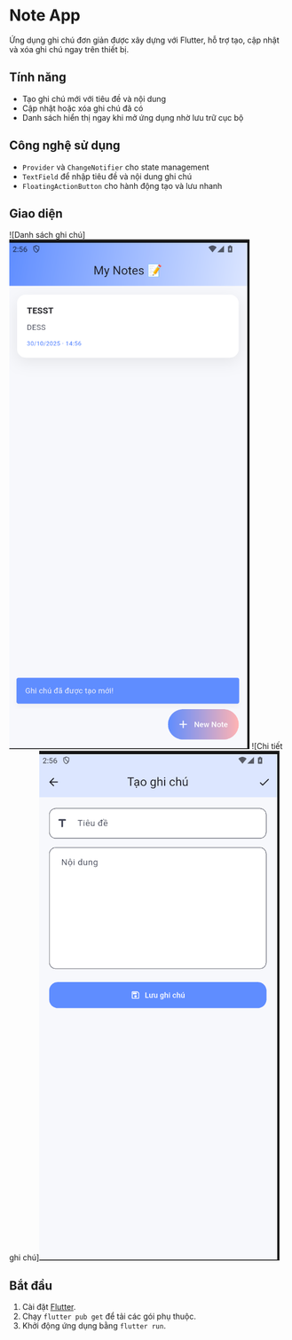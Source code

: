 # Note App

Ứng dụng ghi chú đơn giản được xây dựng với Flutter, hỗ trợ tạo, cập nhật và xóa ghi chú ngay trên thiết bị.

## Tính năng

- Tạo ghi chú mới với tiêu đề và nội dung
- Cập nhật hoặc xóa ghi chú đã có
- Danh sách hiển thị ngay khi mở ứng dụng nhờ lưu trữ cục bộ

## Công nghệ sử dụng

- `Provider` và `ChangeNotifier` cho state management
- `TextField` để nhập tiêu đề và nội dung ghi chú
- `FloatingActionButton` cho hành động tạo và lưu nhanh

## Giao diện

![Danh sách ghi chú] ![alt text](image-2.png)
![Chi tiết ghi chú]![alt text](image-1.png)

## Bắt đầu

1. Cài đặt [Flutter](https://docs.flutter.dev/get-started/install).
2. Chạy `flutter pub get` để tải các gói phụ thuộc.
3. Khởi động ứng dụng bằng `flutter run`.
